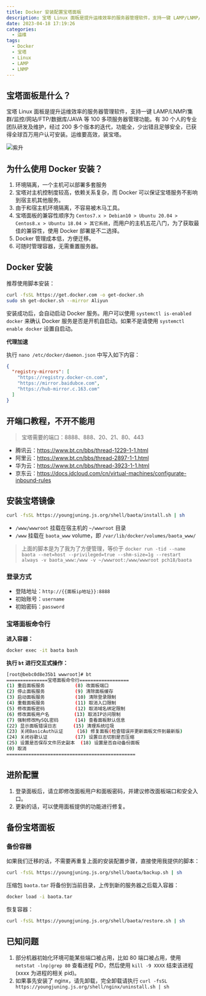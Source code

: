 ```yaml
---
title: Docker 安装配置宝塔面板
description: 宝塔 Linux 面板是提升运维效率的服务器管理软件，支持一键 LAMP/LNMP/集群/监控/网站/FTP/数据库/JAVA 等 100 多项服务器管理功能。
date: 2023-04-18 17:19:26
categories:
  - 运维
tags:
  - Docker
  - 宝塔
  - Linux
  - LAMP
  - LNMP
---
```


<ins class="adsbygoogle" style="display:block; text-align:center;"  data-ad-layout="in-article" data-ad-format="fluid" data-ad-client="ca-pub-7962287588031867" data-ad-slot="2542544532"></ins><script> (adsbygoogle = window.adsbygoogle || []).push({});</script>

## 宝塔面板是什么？

宝塔 Linux 面板是提升运维效率的服务器管理软件，支持一键 LAMP/LNMP/集群/监控/网站/FTP/数据库/JAVA 等 100 多项服务器管理功能。有 30 个人的专业团队研发及维护，经过 200 多个版本的迭代，功能全，少出错且足够安全，已获得全球百万用户认可安装。运维要高效，装宝塔。

![紫升](https://www.bt.cn/Public/images/linux_pc_free.png)

## 为什么使用 Docker 安装？

1. 环境隔离，一个主机可以部署多套服务
2. 宝塔对主机控制度较高，依赖关系复杂，而 Docker 可以保证宝塔服务不影响到宿主机其他服务。
3. 由于和宿主机环境隔离，不容易被木马工具。
4. 宝塔面板的兼容性顺序为 `Centos7.x > Debian10 > Ubuntu 20.04 > Centos8.x > Ubuntu 18.04 > 其它系统`，而用户的主机五花八门，为了获取最佳的兼容性，使用 Docker 部署是不二选择。
5. Docker 管理成本低，方便迁移。
6. 可随时管理容器，无需重置服务器。

## Docker 安装

推荐使用脚本安装：

```sh
curl -fsSL https://get.docker.com -o get-docker.sh
sudo sh get-docker.sh --mirror Aliyun
```

安装成功后，会自动启动 Docker 服务。用户可以使用 `systemctl is-enabled docker` 来确认 Docker 服务是否是开机自启动。如果不是请使用 `systemctl enable docker` 设置自启动。

**代理加速**

执行 `nano /etc/docker/daemon.json` 中写入如下内容：

```json
{
  "registry-mirrors": [
    "https://registry.docker-cn.com",
    "https://mirror.baidubce.com",
    "https://hub-mirror.c.163.com"
  ]
}
```

## 开端口教程，不开不能用

> 宝塔需要的端口：8888、888、20、21、80、443

- 腾讯云：https://www.bt.cn/bbs/thread-1229-1-1.html
- 阿里云：https://www.bt.cn/bbs/thread-2897-1-1.html
- 华为云：https://www.bt.cn/bbs/thread-3923-1-1.html
- 京东云：https://docs.jdcloud.com/cn/virtual-machines/configurate-inbound-rules

## 安装宝塔镜像

```sh
curl -fsSL https://youngjuning.js.org/shell/baota/install.sh | sh
```

- `/www/wwwroot` 挂载在宿主机的 `~/wwwroot` 目录
- `/www` 挂载在 `baota_www` volume，即 `/var/lib/docker/volumes/baota_www/`

> 上面的脚本是为了我为了方便管理，等价于 `docker run -tid --name baota --net=host --privileged=true --shm-size=1g --restart always -v baota_www:/www -v ~/wwwroot:/www/wwwroot pch18/baota`

### 登录方式

- 登陆地址：`http://{{面板ip地址}}:8888`
- 初始账号：`username`
- 初始密码：`password`

### 宝塔面板命令行

**进入容器：**

```sh
docker exec -it baota bash
```

**执行 `bt` 进行交互式操作：**

```sh
[root@bebc0d8e35b1 wwwroot]# bt
===============宝塔面板命令行==================
(1) 重启面板服务           (8) 改面板端口
(2) 停止面板服务           (9) 清除面板缓存
(3) 启动面板服务           (10) 清除登录限制
(4) 重载面板服务           (11) 取消入口限制
(5) 修改面板密码           (12) 取消域名绑定限制
(6) 修改面板用户名         (13) 取消IP访问限制
(7) 强制修改MySQL密码      (14) 查看面板默认信息
(22) 显示面板错误日志      (15) 清理系统垃圾
(23) 关闭BasicAuth认证     (16) 修复面板(检查错误并更新面板文件到最新版)
(24) 关闭谷歌认证          (17) 设置日志切割是否压缩
(25) 设置是否保存文件历史副本  (18) 设置是否自动备份面板
(0) 取消
===============================================
```

## 进阶配置

1. 登录面板后，请立即修改面板用户和面板密码，并建议修改面板端口和安全入口。
2. 更新的话，可以使用面板提供的功能进行修复。

## 备份宝塔面板

### 备份容器

如果我们迁移的话，不需要再重复上面的安装配置步骤，直接使用我提供的脚本：

```sh
curl -fsSL https://youngjuning.js.org/shell/baota/backup.sh | sh
```

压缩包 `baota.tar` 将备份到当前目录，上传到新的服务器之后载入容器：

```sh
docker load -i baota.tar
```

恢复容器：

```sh
curl -fsSL https://youngjuning.js.org/shell/baota/restore.sh | sh
```

## 已知问题

1. 部分机器初始化环境可能某些端口被占用，比如 80 端口被占用，使用 `netstat -lnp|grep 80` 查看进程 PID，然后使用 `kill -9 XXXX` 结束该进程 (xxxx 为进程的相关 pid)。
2. 如果事先安装了 nginx，请先卸载，完全卸载请执行 `curl -fsSL https://youngjuning.js.org/shell/nginx/uninstall.sh | sh`
